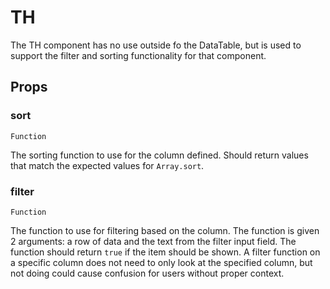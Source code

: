 # TH

The TH component has no use outside fo the DataTable, but is used to support
the filter and sorting functionality for that component.

## Props

### sort
`Function`

The sorting function to use for the column defined. Should return values that
match the expected values for `Array.sort`.

### filter
`Function`

The function to use for filtering based on the column. The function is given
2 arguments: a row of data and the text from the filter input field. The
function should return `true` if the item should be shown. A filter function on
a specific column does not need to only look at the specified column, but not
doing could cause confusion for users without proper context.
